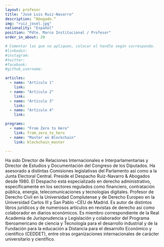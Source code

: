 ```yaml
---
layout: profesor
title: "José Luis Ruiz-Navarro"
description: “Abogado.“
img: "ruiz_josel.jpg"
nationality: "Español"
position: "Pdte. Marco Institucional / Profesor"
order_in_about: 20

# Comentar las que no apliquen, colocar el handle según corresponda.
#linkedin:
#instagram:
#twitter:
#facebook:
#github_username: 

articles:
  - name: "Artículo 1"
    link:
  - name: "Artículo 2"
    link:
  - name: "Artículo 3"
    link:
  - name: "Artículo 4"
    link:

programs:
  - name: "From Zero to Hero"
    link: from_zero_to_hero
  - name: "Master en Blockchain"
    link: blockchain_master

---
```



Ha sido Director de Relaciones Internacionales e Interparlamentarias y Director
de Estudios y Documentación del Congreso de los Diputados. Ha asesorado a
distintas Comisiones legislativas del Parlamento así como a la Junta Electoral
Central.
Preside el Despacho Ruiz-Navarro & Abogados desde 1980. El Despacho está
especializado en derecho administrativo, específicamente en los sectores
regulados como financiero, contratación pública, energía, telecomunicaciones y
tecnologías digitales.
Profesor de Derecho Civil en la Universidad Complutense y de Derecho Europeo en
la Universidad Carlos III y San Pablo –CEU de Madrid.
Es autor de distintos libros jurídicos y de numerosos artículos en revistas de
derecho así como colaborador en diarios económicos.
Es miembro correspondiente de la Real Academia de Jurisprudencia y Legislación y
colaborador del Programa Iberoamericano de ciencia y Tecnología para el
desarrollo industrial y de la Fundación para la educación a Distancia para el
desarrollo Económico y científico (CEDDET), entre otras organizaciones
internacionales de carácter universitario y científico.
